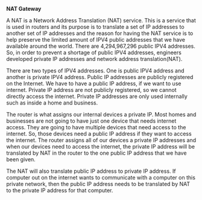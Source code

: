 
**NAT Gateway**

A NAT is a Network Address Translation (NAT) service. This is a service that is used in routers and its purpose is to translate a set of IP addresses to another set of IP addresses and the reason for having the NAT service is to help preserve the limited amount of IPV4 public addresses that we have available around the world. There are 4,294,967,296 public IPV4 addresses. So, in order to prevent a shortage of public IPV4 addresses, engineers developed private IP addresses and network address translation(NAT).

There are two types of IPV4 addresses. One is public IPV4 address and another is private IPV4 address. Public IP addresses are publicly registered on the Internet. We have to have a public IP address, if we want to use internet. Private IP address are not publicly registered, so we cannot directly access the internet. Private IP addresses are only used internally such as inside a home and business.

The router is what assigns our internal devices a private IP. Most homes and businesses are not going to have just one device that needs internet access. They are going to have multiple devices that need access to the internet. So, those devices need a public IP address if they want to access the internet. The router assigns all of our devices a private IP addresses and when our devices need to access the internet, the private IP address will be translated by NAT in the router to the one public IP address that we have been given. 

The NAT will also translate public IP address to private IP address. If computer out on the internet wants to communicate with a computer on this private network, then the public IP address needs to be translated by NAT to the private IP address for that computer.

